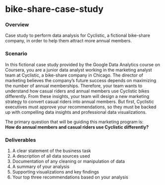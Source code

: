 # bike-share-case-study
### Overview
Case study to perform data analysis for Cyclistic, a fictional bike-share company, in order to help them attract more annual members.

### Scenario
In this fictional case study provided by the Google Data Analytics course on Coursera, you are a junior data analyst working in the marketing analyst team at Cyclistic, a bike-share company in Chicago. The director of marketing believes the company’s future success depends on maximizing the number of annual memberships. Therefore, your team wants to understand how casual riders and annual members use Cyclistic bikes differently. From these insights, your team will design a new marketing strategy to convert casual riders into annual members. But first, Cyclistic executives must approve your recommendations, so they must be backed up with compelling data insights and professional data visualizations.

The primary question that will be guiding this marketing program is:  
**How do annual members and casual riders use Cyclistic differently?**

### Deliverables
1. A clear statement of the business task
2. A description of all data sources used
3. Documentation of any cleaning or manipulation of data
4. A summary of your analysis
5. Supporting visualizations and key findings
6. Your top three recommendations based on your analysis
